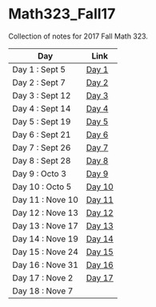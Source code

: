 # Math323_Fall17
Collection of notes for 2017 Fall Math 323. 


| Day              | Link          |
| -------------    | ------------- |
| Day 1 : Sept 5   | [Day 1](https://github.com/bangoga/Math323_Fall17/blob/master/Class%20Notes/Day_1.pdf)  |
| Day 2 : Sept 7   | [Day 2](https://github.com/bangoga/Math323_Fall17/blob/master/Class%20Notes/Day_2.pdf)  |
| Day 3 : Sept 12  | [Day 3](https://github.com/bangoga/Math323_Fall17/blob/master/Class%20Notes/Day_3.pdf)  |
| Day 4 : Sept 14  | [Day 4](https://github.com/bangoga/Math323_Fall17/blob/master/Class%20Notes/Day_4.pdf)  |
| Day 5 : Sept 19  | [Day 5](https://github.com/bangoga/Math323_Fall17/blob/master/Class%20Notes/Day_5.pdf)  |
| Day 6 : Sept 21  | [Day 6](https://github.com/bangoga/Math323_Fall17/blob/master/Class%20Notes/Day_6.pdf)  |
| Day 7 : Sept 26  | [Day 7](https://github.com/bangoga/Math323_Fall17/blob/master/Class%20Notes/Day_7.pdf)  |
| Day 8 : Sept 28  | [Day 8](https://github.com/bangoga/Math323_Fall17/blob/master/Class%20Notes/Day_8.pdf)  |
| Day 9 : Octo 3   | [Day 9](https://github.com/bangoga/Math323_Fall17/blob/master/Class%20Notes/Day_9.pdf)  |
| Day 10 : Octo 5  | [Day 10](https://github.com/bangoga/Math323_Fall17/blob/master/Class%20Notes/Day_10.pdf)  |
| Day 11 : Nove 10 | [Day 11](https://github.com/bangoga/Math323_Fall17/blob/master/Class%20Notes/Day_11.pdf)  |
| Day 12 : Nove 13 | [Day 12](https://github.com/bangoga/Math323_Fall17/blob/master/Class%20Notes/Day_12.pdf)  |
| Day 13 : Nove 17 | [Day 13](https://github.com/bangoga/Math323_Fall17/blob/master/Class%20Notes/day%2013.pdf)  |
| Day 14 : Nove 19 | [Day 14](https://github.com/bangoga/Math323_Fall17/blob/master/Class%20Notes/Day_14.pdf)  |
| Day 15 : Nove 24 | [Day 15](https://github.com/bangoga/Math323_Fall17/blob/master/Class%20Notes/Day_15.pdf)  |
| Day 16 : Nove 31 | [Day 16](https://github.com/bangoga/Math323_Fall17/blob/master/Class%20Notes/Day_16%20(After%20Mid%20Term).pdf)  |
| Day 17 : Nove 2  | [Day 17](https://github.com/bangoga/Math323_Fall17/blob/master/Class%20Notes/Day_17.pdf)  |
| Day 18 : Nove 7  |   |
